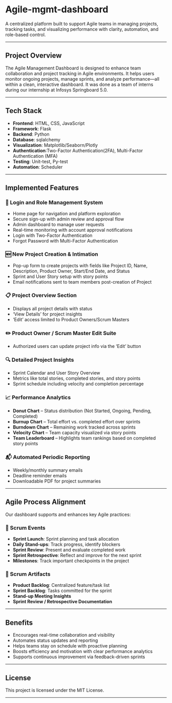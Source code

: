 # Agile-mgmt-dashboard


A centralized platform built to support Agile teams in managing projects, tracking tasks, and visualizing performance with clarity, automation, and role-based control.

---

## Project Overview

The Agile Management Dashboard is designed to enhance team collaboration and project tracking in Agile environments. It helps users monitor ongoing projects, manage sprints, and analyze performance—all within a clean, interactive dashboard. It was done as a team of interns during our internship at Infosys Springboard 5.0.

---

## Tech Stack

- **Frontend**: HTML, CSS, JavaScript
- **Framework**: Flask 
- **Backend**: Python
- **Database**: sqlalchemy
- **Visualization**: Matplotlib/Seaborn/Plotly 
- **Authentication**:Two-Factor Authentication(2FA), Multi-Factor Authentication (MFA)
- **Testing**: Unit-test, Py-test
- **Automation**: Scheduler

---

## Implemented Features

### 🔐 Login and Role Management System
- Home page for navigation and platform exploration
- Secure sign-up with admin review and approval flow
- Admin dashboard to manage user requests
- Real-time monitoring with account approval notifications
- Login with Two-Factor Authentication
- Forgot Password with Multi-Factor Authentication

### 🆕 New Project Creation & Intimation
- Pop-up form to create projects with fields like Project ID, Name, Description, Product Owner, Start/End Date, and Status
- Sprint and User Story setup with story points
- Email notifications sent to team members post-creation of Project

### 📋 Project Overview Section
- Displays all project details with status
- ‘View Details’ for project insights
- ‘Edit’ access limited to Product Owners/Scrum Masters

### ✏️ Product Owner / Scrum Master Edit Suite
- Authorized users can update project info via the ‘Edit’ button

### 🔍 Detailed Project Insights
- Sprint Calendar and User Story Overview
- Metrics like total stories, completed stories, and story points
- Sprint schedule including velocity and completion percentage

### 📈 Performance Analytics
- **Donut Chart** – Status distribution (Not Started, Ongoing, Pending, Completed)
- **Burnup Chart** – Total effort vs. completed effort over sprints
- **Burndown Chart** – Remaining work tracked across sprints
- **Velocity Chart** – Team capacity visualized via story points
- **Team Leaderboard** – Highlights team rankings based on completed story points

### 📬 Automated Periodic Reporting
- Weekly/monthly summary emails
- Deadline reminder emails
- Downloadable PDF for project summaries

---

## Agile Process Alignment

Our dashboard supports and enhances key Agile practices:

### 📆 Scrum Events
- **Sprint Launch**: Sprint planning and task allocation  
- **Daily Stand-ups**: Track progress, identify blockers  
- **Sprint Review**: Present and evaluate completed work  
- **Sprint Retrospective**: Reflect and improve for the next sprint  
- **Milestones**: Track important checkpoints in the project

### 🧾 Scrum Artifacts
- **Product Backlog**: Centralized feature/task list  
- **Sprint Backlog**: Tasks committed for the sprint  
- **Stand-up Meeting Insights**  
- **Sprint Review / Retrospective Documentation**

---

## Benefits

- Encourages real-time collaboration and visibility  
- Automates status updates and reporting  
- Helps teams stay on schedule with proactive planning  
- Boosts efficiency and motivation with clear performance analytics  
- Supports continuous improvement via feedback-driven sprints  

---

## License

This project is licensed under the MIT License.

---
